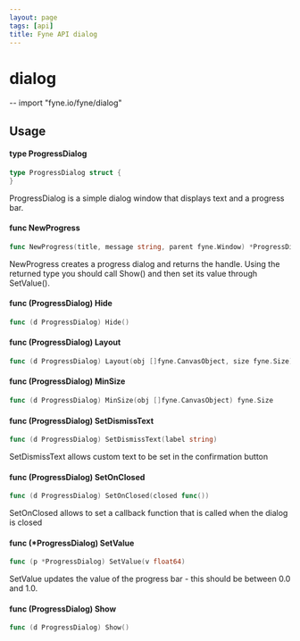 ```yaml
---
layout: page
tags: [api]
title: Fyne API dialog
---
```


# dialog
--
    import "fyne.io/fyne/dialog"

## Usage

#### type ProgressDialog

```go
type ProgressDialog struct {
}
```

ProgressDialog is a simple dialog window that displays text and a progress bar.

#### func  NewProgress

```go
func NewProgress(title, message string, parent fyne.Window) *ProgressDialog
```
NewProgress creates a progress dialog and returns the handle. Using the returned
type you should call Show() and then set its value through SetValue().

#### func (ProgressDialog) Hide

```go
func (d ProgressDialog) Hide()
```

#### func (ProgressDialog) Layout

```go
func (d ProgressDialog) Layout(obj []fyne.CanvasObject, size fyne.Size)
```

#### func (ProgressDialog) MinSize

```go
func (d ProgressDialog) MinSize(obj []fyne.CanvasObject) fyne.Size
```

#### func (ProgressDialog) SetDismissText

```go
func (d ProgressDialog) SetDismissText(label string)
```
SetDismissText allows custom text to be set in the confirmation button

#### func (ProgressDialog) SetOnClosed

```go
func (d ProgressDialog) SetOnClosed(closed func())
```
SetOnClosed allows to set a callback function that is called when the dialog is
closed

#### func (*ProgressDialog) SetValue

```go
func (p *ProgressDialog) SetValue(v float64)
```
SetValue updates the value of the progress bar - this should be between 0.0 and
1.0.

#### func (ProgressDialog) Show

```go
func (d ProgressDialog) Show()
```
